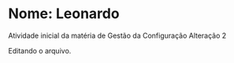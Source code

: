 # Nome: Leonardo
Atividade inicial da matéria de Gestão da Configuração
Alteração 2


Editando o arquivo.
